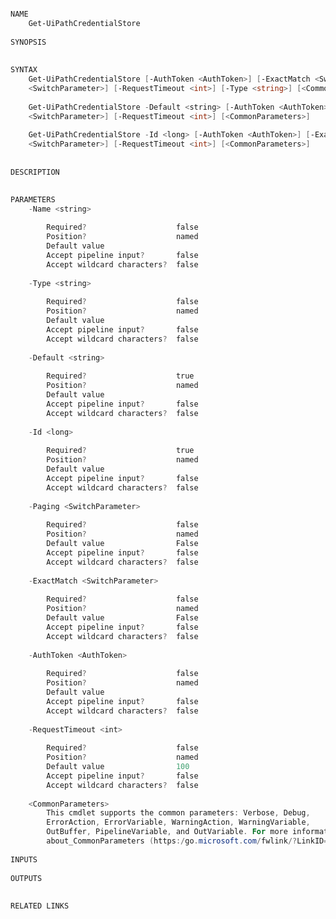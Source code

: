 ﻿```PowerShell

NAME
    Get-UiPathCredentialStore
    
SYNOPSIS
    
    
SYNTAX
    Get-UiPathCredentialStore [-AuthToken <AuthToken>] [-ExactMatch <SwitchParameter>] [-Name <string>] [-Paging 
    <SwitchParameter>] [-RequestTimeout <int>] [-Type <string>] [<CommonParameters>]
    
    Get-UiPathCredentialStore -Default <string> [-AuthToken <AuthToken>] [-ExactMatch <SwitchParameter>] [-Paging 
    <SwitchParameter>] [-RequestTimeout <int>] [<CommonParameters>]
    
    Get-UiPathCredentialStore -Id <long> [-AuthToken <AuthToken>] [-ExactMatch <SwitchParameter>] [-Paging 
    <SwitchParameter>] [-RequestTimeout <int>] [<CommonParameters>]
    
    
DESCRIPTION
    

PARAMETERS
    -Name <string>
        
        Required?                    false
        Position?                    named
        Default value                
        Accept pipeline input?       false
        Accept wildcard characters?  false
        
    -Type <string>
        
        Required?                    false
        Position?                    named
        Default value                
        Accept pipeline input?       false
        Accept wildcard characters?  false
        
    -Default <string>
        
        Required?                    true
        Position?                    named
        Default value                
        Accept pipeline input?       false
        Accept wildcard characters?  false
        
    -Id <long>
        
        Required?                    true
        Position?                    named
        Default value                
        Accept pipeline input?       false
        Accept wildcard characters?  false
        
    -Paging <SwitchParameter>
        
        Required?                    false
        Position?                    named
        Default value                False
        Accept pipeline input?       false
        Accept wildcard characters?  false
        
    -ExactMatch <SwitchParameter>
        
        Required?                    false
        Position?                    named
        Default value                False
        Accept pipeline input?       false
        Accept wildcard characters?  false
        
    -AuthToken <AuthToken>
        
        Required?                    false
        Position?                    named
        Default value                
        Accept pipeline input?       false
        Accept wildcard characters?  false
        
    -RequestTimeout <int>
        
        Required?                    false
        Position?                    named
        Default value                100
        Accept pipeline input?       false
        Accept wildcard characters?  false
        
    <CommonParameters>
        This cmdlet supports the common parameters: Verbose, Debug,
        ErrorAction, ErrorVariable, WarningAction, WarningVariable,
        OutBuffer, PipelineVariable, and OutVariable. For more information, see 
        about_CommonParameters (https:/go.microsoft.com/fwlink/?LinkID=113216). 
    
INPUTS
    
OUTPUTS
    
    
RELATED LINKS



```
